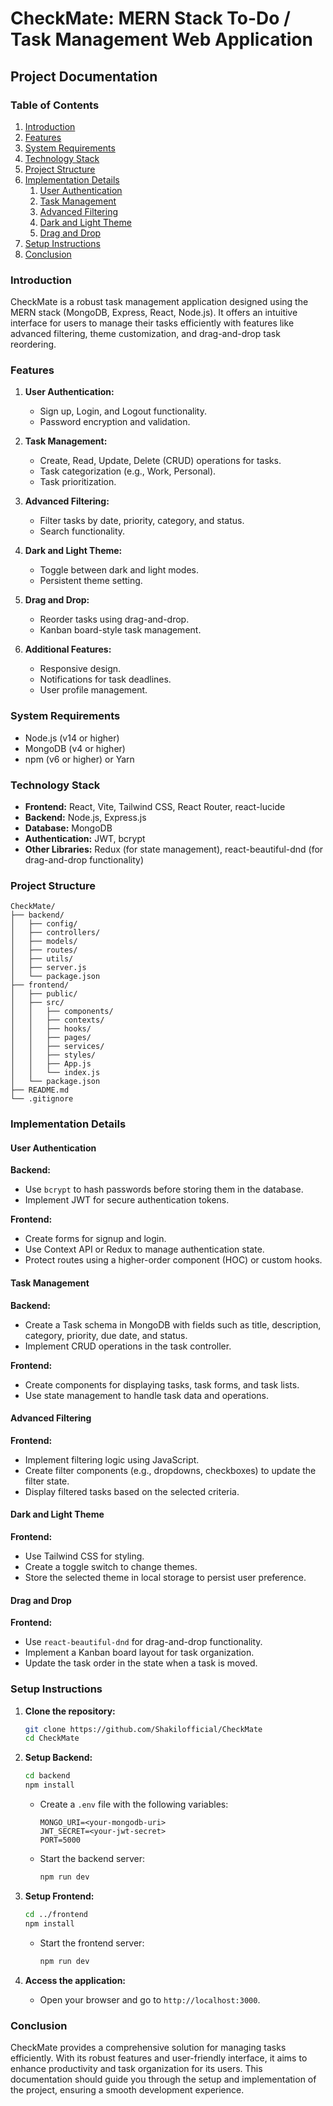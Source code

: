 # CheckMate: MERN Stack To-Do / Task Management Web Application

## Project Documentation

### Table of Contents
1. [Introduction](#introduction)
2. [Features](#features)
3. [System Requirements](#system-requirements)
4. [Technology Stack](#technology-stack)
5. [Project Structure](#project-structure)
6. [Implementation Details](#implementation-details)
    1. [User Authentication](#user-authentication)
    2. [Task Management](#task-management)
    3. [Advanced Filtering](#advanced-filtering)
    4. [Dark and Light Theme](#dark-and-light-theme)
    5. [Drag and Drop](#drag-and-drop)
7. [Setup Instructions](#setup-instructions)
8. [Conclusion](#conclusion)

### Introduction

CheckMate is a robust task management application designed using the MERN stack (MongoDB, Express, React, Node.js). It offers an intuitive interface for users to manage their tasks efficiently with features like advanced filtering, theme customization, and drag-and-drop task reordering.

### Features

1. **User Authentication:**
   - Sign up, Login, and Logout functionality.
   - Password encryption and validation.

2. **Task Management:**
   - Create, Read, Update, Delete (CRUD) operations for tasks.
   - Task categorization (e.g., Work, Personal).
   - Task prioritization.

3. **Advanced Filtering:**
   - Filter tasks by date, priority, category, and status.
   - Search functionality.

4. **Dark and Light Theme:**
   - Toggle between dark and light modes.
   - Persistent theme setting.

5. **Drag and Drop:**
   - Reorder tasks using drag-and-drop.
   - Kanban board-style task management.

6. **Additional Features:**
   - Responsive design.
   - Notifications for task deadlines.
   - User profile management.

### System Requirements

- Node.js (v14 or higher)
- MongoDB (v4 or higher)
- npm (v6 or higher) or Yarn

### Technology Stack

- **Frontend:** React, Vite, Tailwind CSS, React Router, react-lucide
- **Backend:** Node.js, Express.js
- **Database:** MongoDB
- **Authentication:** JWT, bcrypt
- **Other Libraries:** Redux (for state management), react-beautiful-dnd (for drag-and-drop functionality)

### Project Structure

```
CheckMate/
├── backend/
│   ├── config/
│   ├── controllers/
│   ├── models/
│   ├── routes/
│   ├── utils/
│   ├── server.js
│   └── package.json
├── frontend/
│   ├── public/
│   ├── src/
│   │   ├── components/
│   │   ├── contexts/
│   │   ├── hooks/
│   │   ├── pages/
│   │   ├── services/
│   │   ├── styles/
│   │   ├── App.js
│   │   └── index.js
│   └── package.json
├── README.md
└── .gitignore
```

### Implementation Details

#### User Authentication

**Backend:**
- Use `bcrypt` to hash passwords before storing them in the database.
- Implement JWT for secure authentication tokens.

**Frontend:**
- Create forms for signup and login.
- Use Context API or Redux to manage authentication state.
- Protect routes using a higher-order component (HOC) or custom hooks.

#### Task Management

**Backend:**
- Create a Task schema in MongoDB with fields such as title, description, category, priority, due date, and status.
- Implement CRUD operations in the task controller.

**Frontend:**
- Create components for displaying tasks, task forms, and task lists.
- Use state management to handle task data and operations.

#### Advanced Filtering

**Frontend:**
- Implement filtering logic using JavaScript.
- Create filter components (e.g., dropdowns, checkboxes) to update the filter state.
- Display filtered tasks based on the selected criteria.

#### Dark and Light Theme

**Frontend:**
- Use Tailwind CSS for styling.
- Create a toggle switch to change themes.
- Store the selected theme in local storage to persist user preference.

#### Drag and Drop

**Frontend:**
- Use `react-beautiful-dnd` for drag-and-drop functionality.
- Implement a Kanban board layout for task organization.
- Update the task order in the state when a task is moved.

### Setup Instructions

1. **Clone the repository:**
   ```bash
   git clone https://github.com/Shakilofficial/CheckMate
   cd CheckMate
   ```

2. **Setup Backend:**
   ```bash
   cd backend
   npm install
   ```

   - Create a `.env` file with the following variables:
     ```env
     MONGO_URI=<your-mongodb-uri>
     JWT_SECRET=<your-jwt-secret>
     PORT=5000
     ```

   - Start the backend server:
     ```bash
     npm run dev
     ```

3. **Setup Frontend:**
   ```bash
   cd ../frontend
   npm install
   ```

   - Start the frontend server:
     ```bash
     npm run dev
     ```

4. **Access the application:**
   - Open your browser and go to `http://localhost:3000`.

### Conclusion

CheckMate provides a comprehensive solution for managing tasks efficiently. With its robust features and user-friendly interface, it aims to enhance productivity and task organization for its users. This documentation should guide you through the setup and implementation of the project, ensuring a smooth development experience.
